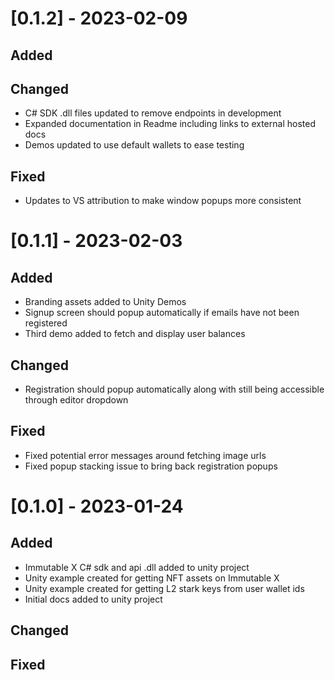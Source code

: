 # [0.1.2] - 2023-02-09
## Added

## Changed
* C# SDK .dll files updated to remove endpoints in development
* Expanded documentation in Readme including links to external hosted docs
* Demos updated to use default wallets to ease testing

## Fixed
* Updates to VS attribution to make window popups more consistent

# [0.1.1] - 2023-02-03
## Added
* Branding assets added to Unity Demos
* Signup screen should popup automatically if emails have not been registered
* Third demo added to fetch and display user balances

## Changed
* Registration should popup automatically along with still being accessible through editor dropdown

## Fixed
* Fixed potential error messages around fetching image urls
* Fixed popup stacking issue to bring back registration popups

# [0.1.0] - 2023-01-24
## Added
* Immutable X C# sdk and api .dll added to unity project
* Unity example created for getting NFT assets on Immutable X
* Unity example created for getting L2 stark keys from user wallet ids
* Initial docs added to unity project

## Changed

## Fixed
